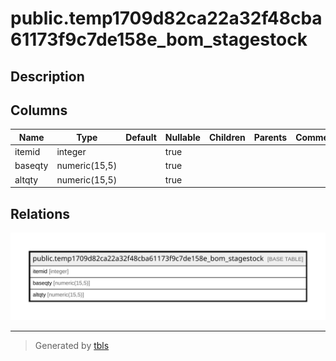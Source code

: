 # public.temp1709d82ca22a32f48cba61173f9c7de158e_bom_stagestock

## Description

## Columns

| Name | Type | Default | Nullable | Children | Parents | Comment |
| ---- | ---- | ------- | -------- | -------- | ------- | ------- |
| itemid | integer |  | true |  |  |  |
| baseqty | numeric(15,5) |  | true |  |  |  |
| altqty | numeric(15,5) |  | true |  |  |  |

## Relations

![er](public.temp1709d82ca22a32f48cba61173f9c7de158e_bom_stagestock.svg)

---

> Generated by [tbls](https://github.com/k1LoW/tbls)
